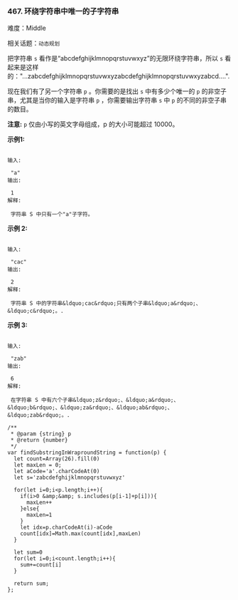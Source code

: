 ### 467. 环绕字符串中唯一的子字符串

难度：Middle

相关话题：`动态规划`

把字符串  `s`  看作是&ldquo;abcdefghijklmnopqrstuvwxyz&rdquo;的无限环绕字符串，所以 `s`  看起来是这样的："...zabcdefghijklmnopqrstuvwxyzabcdefghijklmnopqrstuvwxyzabcd....".



现在我们有了另一个字符串  `p`  。你需要的是找出  `s`  中有多少个唯一的  `p`  的非空子串，尤其是当你的输入是字符串  `p`  ，你需要输出字符串 `s`  中  `p`  的不同的非空子串的数目。



**注意:**   `p` 仅由小写的英文字母组成，p 的大小可能超过 10000。







**示例1:** 



```

输入:

 "a"
输出:

 1
解释:

 字符串 S 中只有一个"a"子字符。
```






**示例 2:** 



```

输入:

 "cac"
输出:

 2
解释:

 字符串 S 中的字符串&ldquo;cac&rdquo;只有两个子串&ldquo;a&rdquo;、&ldquo;c&rdquo;。.
```






**示例 3:** 



```

输入:

 "zab"
输出:

 6
解释:

 在字符串 S 中有六个子串&ldquo;z&rdquo;、&ldquo;a&rdquo;、&ldquo;b&rdquo;、&ldquo;za&rdquo;、&ldquo;ab&rdquo;、&ldquo;zab&rdquo;。.
```





```
/**
 * @param {string} p
 * @return {number}
 */
var findSubstringInWraproundString = function(p) {
  let count=Array(26).fill(0)
  let maxLen = 0; 
  let aCode='a'.charCodeAt(0)
  let s='zabcdefghijklmnopqrstuvwxyz'
  
  for(let i=0;i<p.length;i++){
    if(i>0 &amp;&amp; s.includes(p[i-1]+p[i])){
      maxLen++
    }else{
      maxLen=1
    }
    let idx=p.charCodeAt(i)-aCode
    count[idx]=Math.max(count[idx],maxLen)
  }
  
  let sum=0
  for(let i=0;i<count.length;i++){
    sum+=count[i]
  }

  return sum;
};
```

